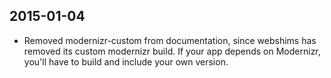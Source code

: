 2015-01-04
-------------------
* Removed modernizr-custom from documentation, since webshims has removed its custom modernizr build. If your app depends on Modernizr, you'll have to build and include your own version.
